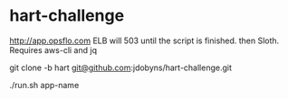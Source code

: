 # hart-challenge

http://app.opsflo.com ELB will 503 until the script is finished. then Sloth.
Requires aws-cli and jq

git clone -b hart git@github.com:jdobyns/hart-challenge.git 

./run.sh app-name
